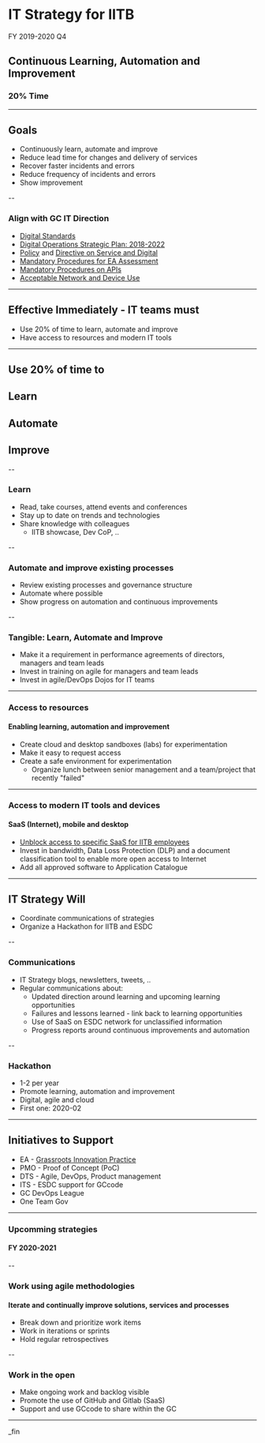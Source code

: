 # IT Strategy for IITB

FY 2019-2020 Q4

## Continuous Learning, Automation and Improvement

### 20% Time

---

## Goals

- Continuously learn, automate and improve
- Reduce lead time for changes and delivery of services
- Recover faster incidents and errors
- Reduce frequency of incidents and errors
- Show improvement

--

### Align with GC IT Direction

- [Digital Standards](https://www.canada.ca/en/government/system/digital-government/government-canada-digital-standards.html)
- [Digital Operations Strategic Plan: 2018-2022](https://www.canada.ca/en/government/system/digital-government/digital-operations-strategic-plan-2018-2022.html)
- [Policy](https://www.tbs-sct.gc.ca/pol/doc-eng.aspx?id=32603) and [Directive on Service and Digital](https://www.tbs-sct.gc.ca/pol/doc-eng.aspx?id=32601)
- [Mandatory Procedures for EA Assessment](https://www.tbs-sct.gc.ca/pol/doc-eng.aspx?id=32602)
- [Mandatory Procedures on APIs](https://www.tbs-sct.gc.ca/pol/doc-eng.aspx?id=32604)
- [Acceptable Network and Device Use](https://www.tbs-sct.gc.ca/pol/doc-eng.aspx?id=32605)

---

## Effective Immediately - IT teams must

- Use 20% of time to learn, automate and improve
- Have access to resources and modern IT tools

---

## Use 20% of time to

## Learn

## Automate

## Improve

--

### Learn

- Read, take courses, attend events and conferences
- Stay up to date on trends and technologies
- Share knowledge with colleagues
  - IITB showcase, Dev CoP, ..

--

### Automate and improve existing processes

- Review existing processes and governance structure
- Automate where possible
- Show progress on automation and continuous improvements

--

### Tangible: Learn, Automate and Improve

- Make it a requirement in performance agreements of directors, managers and team leads
- Invest in training on agile for managers and team leads
- Invest in agile/DevOps Dojos for IT teams

---

### Access to resources

#### Enabling learning, automation and improvement

- Create cloud and desktop sandboxes (labs) for experimentation
- Make it easy to request access
- Create a safe environment for experimentation
  - Organize lunch between senior management and a team/project that recently "failed"

---

### Access to modern IT tools and devices

#### SaaS (Internet), mobile and desktop

- [Unblock access to specific SaaS for IITB employees](web-services-access.html)
- Invest in bandwidth, Data Loss Protection (DLP) and a document classification tool to enable more open access to Internet
- Add all approved software to Application Catalogue

---

## IT Strategy Will

- Coordinate communications of strategies
- Organize a Hackathon for IITB and ESDC

--

### Communications

- IT Strategy blogs, newsletters, tweets, ..
- Regular communications about:
  - Updated direction around learning and upcoming learning opportunities
  - Failures and lessons learned - link back to learning opportunities
  - Use of SaaS on ESDC network for unclassified information
  - Progress reports around continuous improvements and automation

--

### Hackathon

- 1-2 per year
- Promote learning, automation and improvement
- Digital, agile and cloud
- First one: 2020-02

---

## Initiatives to Support

- EA - [Grassroots Innovation Practice](http://dialogue/grp/IP/SitePages/Grassroots%20Innovation%20Practice.aspx)
- PMO - Proof of Concept (PoC)
- DTS - Agile, DevOps, Product management
- ITS - ESDC support for GCcode
- GC DevOps League
- One Team Gov

---

### Upcomming strategies

#### FY 2020-2021

--

### Work using agile methodologies

#### Iterate and continually improve solutions, services and processes

- Break down and prioritize work items
- Work in iterations or sprints
- Hold regular retrospectives

--

### Work in the open

- Make ongoing work and backlog visible
- Promote the use of GitHub and Gitlab (SaaS)
- Support and use GCcode to share within the GC

---

_fin
